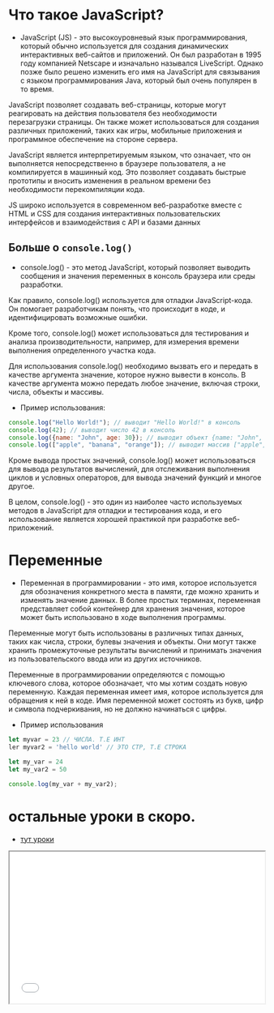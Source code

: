 # Что такое JavaScript?
- JavaScript (JS) - это высокоуровневый язык программирования, который обычно используется для создания динамических интерактивных веб-сайтов и приложений. Он был разработан в 1995 году компанией Netscape и изначально назывался LiveScript. Однако позже было решено изменить его имя на JavaScript для связывания с языком программирования Java, который был очень популярен в то время.

JavaScript позволяет создавать веб-страницы, которые могут реагировать на действия пользователя без необходимости перезагрузки страницы. Он также может использоваться для создания различных приложений, таких как игры, мобильные приложения и программное обеспечение на стороне сервера.

JavaScript является интерпретируемым языком, что означает, что он выполняется непосредственно в браузере пользователя, а не компилируется в машинный код. Это позволяет создавать быстрые прототипы и вносить изменения в реальном времени без необходимости перекомпиляции кода.

JS широко используется в современном веб-разработке вместе с HTML и CSS для создания интерактивных пользовательских интерфейсов и взаимодействия с API и базами данных

## Больше о `console.log()`

- console.log() - это метод JavaScript, который позволяет выводить сообщения и значения переменных в консоль браузера или среды разработки.

Как правило, console.log() используется для отладки JavaScript-кода. Он помогает разработчикам понять, что происходит в коде, и идентифицировать возможные ошибки.

Кроме того, console.log() может использоваться для тестирования и анализа производительности, например, для измерения времени выполнения определенного участка кода.

Для использования console.log() необходимо вызвать его и передать в качестве аргумента значение, которое нужно вывести в консоль. В качестве аргумента можно передать любое значение, включая строки, числа, объекты и массивы.

- Пример использования:
```js
console.log("Hello World!"); // выводит "Hello World!" в консоль
console.log(42); // выводит число 42 в консоль
console.log({name: "John", age: 30}); // выводит объект {name: "John", age: 30} в консоль
console.log(["apple", "banana", "orange"]); // выводит массив ["apple", "banana", "orange"] в консоль
```

Кроме вывода простых значений, console.log() может использоваться для вывода результатов вычислений, для отслеживания выполнения циклов и условных операторов, для вывода значений функций и многое другое.

В целом, console.log() - это один из наиболее часто используемых методов в JavaScript для отладки и тестирования кода, и его использование является хорошей практикой при разработке веб-приложений.

# Переменные

- Переменная в программировании - это имя, которое используется для обозначения конкретного места в памяти, где можно хранить и изменять значение данных. В более простых терминах, переменная представляет собой контейнер для хранения значения, которое может быть использовано в ходе выполнения программы.

Переменные могут быть использованы в различных типах данных, таких как числа, строки, булевы значения и объекты. Они могут также хранить промежуточные результаты вычислений и принимать значения из пользовательского ввода или из других источников.

Переменные в программировании определяются с помощью ключевого слова, которое обозначает, что мы хотим создать новую переменную. Каждая переменная имеет имя, которое используется для обращения к ней в коде. Имя переменной может состоять из букв, цифр и символа подчеркивания, но не должно начинаться с цифры.

- Пример использования
```js
let myvar = 23 // ЧИСЛА. Т.Е ИНТ
ler myvar2 = 'hello world' // ЭТО СТР, Т.Е СТРОКА
```
```js
let my_var = 24
let my_var2 = 50

console.log(my_var + my_var2);
```

# остальные уроки в скоро.
- [тут уроки](https://github.com/albaniaProducties/js/blob/main/index.html)
<iframe src="index.html" width="100%" height="300px"></iframe>

